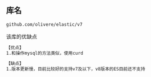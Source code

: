 ## 库名

```sh
github.com/olivere/elastic/v7
```

该库的优缺点

```sh
【优点】
1.和操作mysql的方法类似，使用curd

【缺点】
1.版本更新慢，目前比较好的支持v7及以下，v8版本的ES目前还不支持
```

